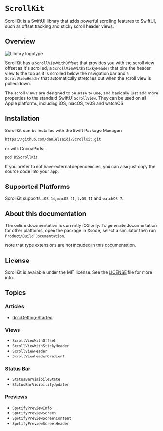 # ``ScrollKit``

ScrollKit is a SwiftUI library that adds powerful scrolling features to SwiftUI, such as offset tracking and sticky scroll header views.


## Overview

![Library logotype](Logo.png)

ScrollKit has a ``ScrollViewWithOffset`` that provides you with the scroll view offset as it's scrolled, a ``ScrollViewWithStickyHeader`` that pins the header view to the top as it is scrolled below the navigation bar and a ``ScrollViewHeader`` that automatically stretches out when the scroll view is pulled down.

The scroll views are designed to be easy to use, and basically just add more properties to the standard SwiftUI `ScrollView`. They can be used on all Apple platforms, including iOS, macOS, tvOS and watchOS.



## Installation

ScrollKit can be installed with the Swift Package Manager:

```
https://github.com/danielsaidi/ScrollKit.git
```

or with CocoaPods:

```
pod DSScrollKit
```

If you prefer to not have external dependencies, you can also just copy the source code into your app.



## Supported Platforms

ScrollKit supports `iOS 14`, `macOS 11`, `tvOS 14` and `watchOS 7`.



## About this documentation

The online documentation is currently iOS only. To generate documentation for other platforms, open the package in Xcode, select a simulator then run `Product/Build Documentation`.

Note that type extensions are not included in this documentation.



## License

ScrollKit is available under the MIT license. See the [LICENSE][License] file for more info.



## Topics

### Articles

- <doc:Getting-Started>

### Views

- ``ScrollViewWithOffset``
- ``ScrollViewWithStickyHeader``
- ``ScrollViewHeader``
- ``ScrollViewHeaderGradient``

### Status Bar

- ``StatusBarVisibileState``
- ``StatusBarVisibilityUpdater``

### Previews

- ``SpotifyPreviewInfo``
- ``SpotifyPreviewScreen``
- ``SpotifyPreviewScreenContent``
- ``SpotifyPreviewScreenHeader``



[License]: https://github.com/danielsaidi/ScrollKit/blob/master/LICENSE
